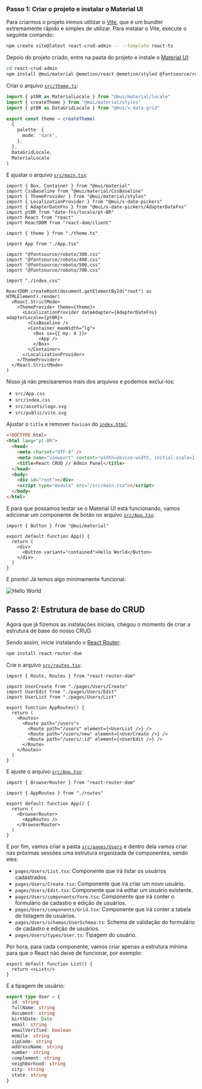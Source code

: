 ### Passo 1: Criar o projeto e instalar o Material UI

Para criarmos o projeto iremos utilizar o [Vite](https://vitejs.dev/), que é um bundler extremamente rápido e simples de utilizar. Para instalar o Vite, execute o seguinte comando:

```sh
npm create vite@latest react-crud-admin -- --template react-ts
```

Depois do projeto criado, entre na pasta do projeto e instale o [Material UI](https://mui.com/material-ui/getting-started/installation/):

```sh
cd react-crud-admin
npm install @mui/material @emotion/react @emotion/styled @fontsource/roboto @mui/icons-material @mui/x-data-grid @mui/x-date-pickers date-fns axios
```

Criar o arquivo [`src/theme.ts`](./src/theme.ts):

```ts
import { ptBR as MaterialLocale } from "@mui/material/locale"
import { createTheme } from "@mui/material/styles"
import { ptBR as DataGridLocale } from "@mui/x-data-grid"

export const theme = createTheme(
  {
    palette: {
      mode: "dark",
    },
  },
  DataGridLocale,
  MaterialLocale
)
```

E ajustar o arquivo [`src/main.tsx`](./src/main.tsx):

```tsx
import { Box, Container } from "@mui/material"
import CssBaseline from "@mui/material/CssBaseline"
import { ThemeProvider } from "@mui/material/styles"
import { LocalizationProvider } from "@mui/x-date-pickers"
import { AdapterDateFns } from "@mui/x-date-pickers/AdapterDateFns"
import ptBR from "date-fns/locale/pt-BR"
import React from "react"
import ReactDOM from "react-dom/client"

import { theme } from "./theme.ts"

import App from "./App.tsx"

import "@fontsource/roboto/300.css"
import "@fontsource/roboto/400.css"
import "@fontsource/roboto/500.css"
import "@fontsource/roboto/700.css"

import "./index.css"

ReactDOM.createRoot(document.getElementById("root") as HTMLElement).render(
  <React.StrictMode>
    <ThemeProvider theme={theme}>
      <LocalizationProvider dateAdapter={AdapterDateFns} adapterLocale={ptBR}>
        <CssBaseline />
        <Container maxWidth="lg">
          <Box sx={{ my: 4 }}>
            <App />
          </Box>
        </Container>
      </LocalizationProvider>
    </ThemeProvider>
  </React.StrictMode>
)
```

Nisso já não precisaremos mais dos arquivos e podemos excluí-los:

- `src/App.css`
- `src/index.css`
- `src/assets/logo.svg`
- `src/public/vite.svg`

Ajustar o `title` e remover `favicon` do [`index.html`](./index.html):

```html
<!DOCTYPE html>
<html lang="pt-BR">
  <head>
    <meta charset="UTF-8" />
    <meta name="viewport" content="width=device-width, initial-scale=1.0" />
    <title>React CRUD // Admin Panel</title>
  </head>
  <body>
    <div id="root"></div>
    <script type="module" src="/src/main.tsx"></script>
  </body>
</html>
```

E para que possamos testar se o Material UI está funcionando, vamos adicionar um componente de botão no arquivo [`src/App.tsx`](./src/App.tsx):

```tsx
import { Button } from "@mui/material"

export default function App() {
  return (
    <div>
      <Button variant="contained">Hello World</Button>
    </div>
  )
}
```

E pronto! Já temos algo minimamente funcional:

![Hello World](./docs/hello-world.png)

## Passo 2: Estrutura de base do CRUD

Agora que já fizemos as instalações iniciais, chegou o momento de criar a estrutura de base do nosso CRUD.

Sendo assim, inicie instalando o [React Router](https://reactrouter.com/):

```sh
npm install react-router-dom
```

Crie o arquivo [`src/routes.tsx`](./src/routes.tsx):

```tsx
import { Route, Routes } from "react-router-dom"

import UserCreate from "./pages/Users/Create"
import UserEdit from "./pages/Users/Edit"
import UserList from "./pages/Users/List"

export function AppRoutes() {
  return (
    <Routes>
      <Route path="/users">
        <Route path="/users" element={<UserList />} />
        <Route path="/users/new" element={<UserCreate />} />
        <Route path="/users/:id" element={<UserEdit />} />
      </Route>
    </Routes>
  )
}
```

E ajuste o arquivo [`src/App.tsx`](./src/App.tsx):

```tsx
import { BrowserRouter } from "react-router-dom"

import { AppRoutes } from "./routes"

export default function App() {
  return (
    <BrowserRouter>
      <AppRoutes />
    </BrowserRouter>
  )
}
```

E por fim, vamos criar a pasta [`src/pages/Users`](./src/pages/Users/) e dentro dela vamos criar nas próximas sessões uma estrutura organizada de componentes, sendo eles:

- `pages/Users/List.tsx`: Componente que irá listar os usuários cadastrados.
- `pages/Users/Create.tsx`: Componente que irá criar um novo usuário.
- `pages/Users/Edit.tsx`: Componente que irá editar um usuário existente.
- `pages/Users/components/Form.tsx`: Componente que irá conter o formulário de cadastro e edição de usuários.
- `pages/Users/components/Grid.tsx`: Componente que irá conter a tabela de listagem de usuários.
- `pages/Users/schemas/UserSchema.ts`: Schema de validação do formulário de cadastro e edição de usuários.
- `pages/Users/types/User.ts`: Tipagem do usuário.

Por hora, para cada componente, vamos criar apenas a estrutura mínima para que o React não deixe de funcionar, por exemplo:

```tsx
export default function List() {
  return <>List</>
}
```

E a tipagem de usuário:

```ts
export type User = {
  id: string
  fullName: string
  document: string
  birthDate: Date
  email: string
  emailVerified: boolean
  mobile: string
  zipCode: string
  addressName: string
  number: string
  complement: string
  neighborhood: string
  city: string
  state: string
}
```
